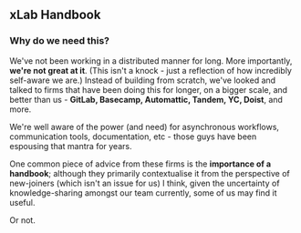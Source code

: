 ## xLab Handbook
### Why do we need this? 
We've not been working in a distributed manner for long. More importantly, **we're not great at it**. (This isn't a knock - just a reflection of how incredibly self-aware we are.) Instead of building from scratch, we've looked and talked to firms that have been doing this for longer, on a bigger scale, and better than us - **GitLab, Basecamp, Automattic, Tandem, YC, Doist**, and more. 

We're well aware of the power (and need) for asynchronous workflows, communication tools, documentation, etc - those guys have been espousing that mantra for years.

One common piece of advice from these firms is the **importance of a handbook**; although they primarily contextualise it from the perspective of new-joiners (which isn't an issue for us) I think, given the uncertainty of knowledge-sharing amongst our team currently, some of us may find it useful.

Or not.